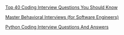 [Top 40 Coding Interview Questions You Should Know](https://www.simplilearn.com/coding-interview-questions-article)

[Master Behavioral Interviews (for Software Engineers)](https://www.youtube.com/watch?v=8hpSMnCwCxY&ab_channel=freeCodeCamp.org)

[Python Coding Interview Questions And Answers](https://codingcompiler.com/python-coding-interview-questions-answers/)
